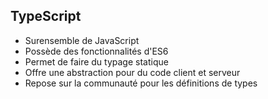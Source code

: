 ##  TypeScript

* Surensemble de JavaScript
* Possède des fonctionnalités d'ES6
* Permet de faire du typage statique
* Offre une abstraction pour du code client et serveur
* Repose sur la communauté pour les définitions de types
